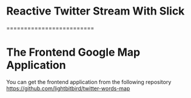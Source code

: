 # Reactive Twitter Stream With Slick
=========================


# The Frontend Google Map Application
You can get the frontend application from the following repository
https://github.com/lightbitbird/twitter-words-map
